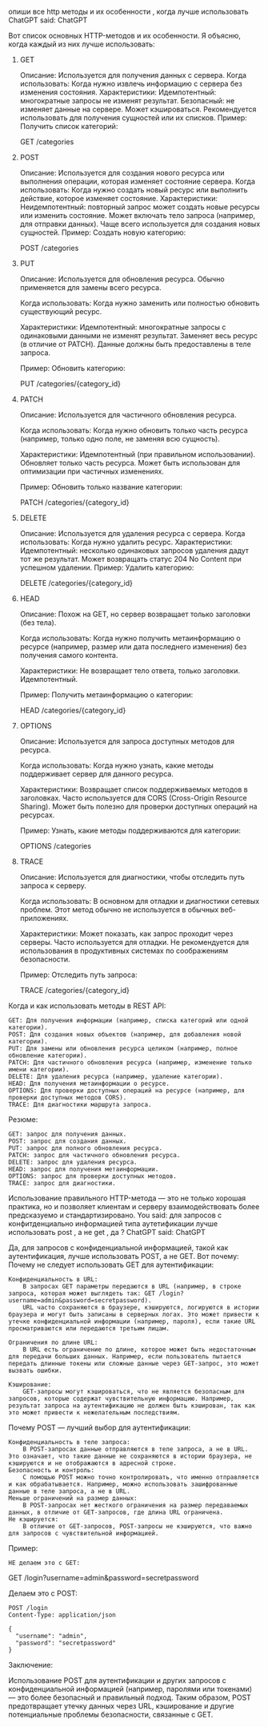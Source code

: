 опиши все http методы и их особенности , когда лучше использовать
ChatGPT said:
ChatGPT

Вот список основных HTTP-методов и их особенности. Я объясню, когда каждый из них лучше использовать:
1. GET

    Описание: Используется для получения данных с сервера.
    Когда использовать: Когда нужно извлечь информацию с сервера без изменения состояния.
    Характеристики:
        Идемпотентный: многократные запросы не изменят результат.
        Безопасный: не изменяет данные на сервере.
        Может кэшироваться.
        Рекомендуется использовать для получения сущностей или их списков.
    Пример: Получить список категорий:

    GET /categories

2. POST

    Описание: Используется для создания нового ресурса или выполнения операции, которая изменяет состояние сервера.
    Когда использовать: Когда нужно создать новый ресурс или выполнить действие, которое изменяет состояние.
    Характеристики:
        Неидемпотентный: повторный запрос может создать новые ресурсы или изменить состояние.
        Может включать тело запроса (например, для отправки данных).
        Чаще всего используется для создания новых сущностей.
    Пример: Создать новую категорию:

    POST /categories

3. PUT

    Описание: Используется для обновления ресурса. Обычно применяется для замены всего ресурса.

    Когда использовать: Когда нужно заменить или полностью обновить существующий ресурс.

    Характеристики:
        Идемпотентный: многократные запросы с одинаковыми данными не изменят результат.
        Заменяет весь ресурс (в отличие от PATCH).
        Данные должны быть предоставлены в теле запроса.

    Пример: Обновить категорию:

    PUT /categories/{category_id}

4. PATCH

    Описание: Используется для частичного обновления ресурса.

    Когда использовать: Когда нужно обновить только часть ресурса (например, только одно поле, не заменяя всю сущность).

    Характеристики:
        Идемпотентный (при правильном использовании).
        Обновляет только часть ресурса.
        Может быть использован для оптимизации при частичных изменениях.

    Пример: Обновить только название категории:

    PATCH /categories/{category_id}

5. DELETE

    Описание: Используется для удаления ресурса с сервера.
    Когда использовать: Когда нужно удалить ресурс.
    Характеристики:
        Идемпотентный: несколько одинаковых запросов удаления дадут тот же результат.
        Может возвращать статус 204 No Content при успешном удалении.
    Пример: Удалить категорию:

    DELETE /categories/{category_id}

6. HEAD

    Описание: Похож на GET, но сервер возвращает только заголовки (без тела).

    Когда использовать: Когда нужно получить метаинформацию о ресурсе (например, размер или дата последнего изменения) без получения самого контента.

    Характеристики:
        Не возвращает тело ответа, только заголовки.
        Идемпотентный.

    Пример: Получить метаинформацию о категории:

    HEAD /categories/{category_id}

7. OPTIONS

    Описание: Используется для запроса доступных методов для ресурса.

    Когда использовать: Когда нужно узнать, какие методы поддерживает сервер для данного ресурса.

    Характеристики:
        Возвращает список поддерживаемых методов в заголовках.
        Часто используется для CORS (Cross-Origin Resource Sharing).
        Может быть полезно для проверки доступных операций на ресурсах.

    Пример: Узнать, какие методы поддерживаются для категории:

    OPTIONS /categories

8. TRACE

    Описание: Используется для диагностики, чтобы отследить путь запроса к серверу.

    Когда использовать: В основном для отладки и диагностики сетевых проблем. Этот метод обычно не используется в обычных веб-приложениях.

    Характеристики:
        Может показать, как запрос проходит через серверы.
        Часто используется для отладки.
        Не рекомендуется для использования в продуктивных системах по соображениям безопасности.

    Пример: Отследить путь запроса:

    TRACE /categories/{category_id}

Когда и как использовать методы в REST API:

    GET: Для получения информации (например, списка категорий или одной категории).
    POST: Для создания новых объектов (например, для добавления новой категории).
    PUT: Для замены или обновления ресурса целиком (например, полное обновление категории).
    PATCH: Для частичного обновления ресурса (например, изменение только имени категории).
    DELETE: Для удаления ресурса (например, удаление категории).
    HEAD: Для получения метаинформации о ресурсе.
    OPTIONS: Для проверки доступных операций на ресурсе (например, для проверки доступных методов CORS).
    TRACE: Для диагностики маршрута запроса.

Резюме:

    GET: запрос для получения данных.
    POST: запрос для создания данных.
    PUT: запрос для полного обновления ресурса.
    PATCH: запрос для частичного обновления ресурса.
    DELETE: запрос для удаления ресурса.
    HEAD: запрос для получения метаинформации.
    OPTIONS: запрос для проверки доступных методов.
    TRACE: запрос для диагностики.

Использование правильного HTTP-метода — это не только хорошая практика, но и позволяет клиентам и серверу взаимодействовать более предсказуемо и стандартизировано.
You said:
для запросов с конфитденциально информацией типа аутетификации лучше использовать post , а не get , да ?
ChatGPT said:
ChatGPT

Да, для запросов с конфиденциальной информацией, такой как аутентификация, лучше использовать POST, а не GET. Вот почему:
Почему не следует использовать GET для аутентификации:

    Конфиденциальность в URL:
        В запросах GET параметры передаются в URL (например, в строке запроса, которая может выглядеть так: GET /login?username=admin&password=secretpassword).
        URL часто сохраняются в браузере, кэшируются, логируются в истории браузера и могут быть записаны в серверных логах. Это может привести к утечке конфиденциальной информации (например, пароля), если такие URL просматриваются или передаются третьим лицам.

    Ограничения по длине URL:
        В URL есть ограничение по длине, которое может быть недостаточным для передачи больших данных. Например, если пользователь пытается передать длинные токены или сложные данные через GET-запрос, это может вызвать ошибки.

    Кэширование:
        GET-запросы могут кэшироваться, что не является безопасным для запросов, которые содержат чувствительную информацию. Например, результат запроса на аутентификацию не должен быть кэширован, так как это может привести к нежелательным последствиям.

Почему POST — лучший выбор для аутентификации:

    Конфиденциальность в теле запроса:
        В POST-запросах данные отправляются в теле запроса, а не в URL. Это означает, что такие данные не сохраняются в истории браузера, не кэшируются и не отображаются в адресной строке.
    Безопасность и контроль:
        С помощью POST можно точно контролировать, что именно отправляется и как обрабатывается. Например, можно использовать зашифрованные данные в теле запроса, а не в URL.
    Меньше ограничений на размер данных:
        В POST-запросах нет жесткого ограничения на размер передаваемых данных, в отличие от GET-запросов, где длина URL ограничена.
    Не кэшируется:
        В отличие от GET-запросов, POST-запросы не кэшируются, что важно для запросов с чувствительной информацией.

Пример:

    НЕ делаем это с GET:

GET /login?username=admin&password=secretpassword

Делаем это с POST:

    POST /login
    Content-Type: application/json

    {
      "username": "admin",
      "password": "secretpassword"
    }

Заключение:

Использование POST для аутентификации и других запросов с конфиденциальной информацией (например, паролями или токенами) — это более безопасный и правильный подход. Таким образом, POST предотвращает утечку данных через URL, кэширование и другие потенциальные проблемы безопасности, связанные с GET.
